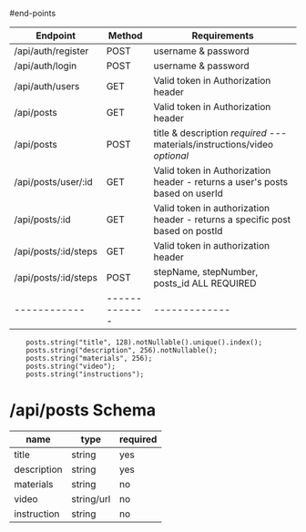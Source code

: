 #end-points

Endpoint | Method | Requirements
------------ | ------------- | ------------- 
/api/auth/register | POST | username & password
/api/auth/login | POST | username & password
/api/auth/users | GET | Valid token in Authorization header
/api/posts | GET | Valid token in Authorization header
/api/posts | POST | title & description *required* --- materials/instructions/video *optional*
/api/posts/user/:id | GET | Valid token in Authorization header - returns a user's posts based on userId
/api/posts/:id | GET | Valid token in authorization header - returns a specific post based on postId
/api/posts/:id/steps | GET | Valid token in authorization header
/api/posts/:id/steps | POST | stepName, stepNumber, posts_id ALL REQUIRED
------------ | ------------- | ------------- 

        posts.string("title", 128).notNullable().unique().index();
        posts.string("description", 256).notNullable();
        posts.string("materials", 256);
        posts.string("video");
        posts.string("instructions");


# /api/posts Schema

name | type | required
---- | ---- | --------
title|string|yes
description|string|yes
materials|string|no
video|string/url|no
instruction|string|no

